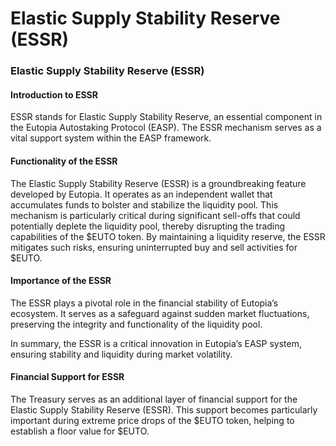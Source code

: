# Elastic Supply Stability Reserve (ESSR)

### Elastic Supply Stability Reserve (ESSR)

#### **Introduction to ESSR** <a href="#introduction-to-essr" id="introduction-to-essr"></a>

ESSR stands for Elastic Supply Stability Reserve, an essential component in the Eutopia Autostaking Protocol (EASP). The ESSR mechanism serves as a vital support system within the EASP framework.

#### **Functionality of the ESSR** <a href="#functionality-of-the-essr" id="functionality-of-the-essr"></a>

The Elastic Supply Stability Reserve (ESSR) is a groundbreaking feature developed by Eutopia. It operates as an independent wallet that accumulates funds to bolster and stabilize the liquidity pool. This mechanism is particularly critical during significant sell-offs that could potentially deplete the liquidity pool, thereby disrupting the trading capabilities of the $EUTO token. By maintaining a liquidity reserve, the ESSR mitigates such risks, ensuring uninterrupted buy and sell activities for $EUTO.

#### **Importance of the ESSR** <a href="#importance-of-the-essr" id="importance-of-the-essr"></a>

The ESSR plays a pivotal role in the financial stability of Eutopia’s ecosystem. It serves as a safeguard against sudden market fluctuations, preserving the integrity and functionality of the liquidity pool.

In summary, the ESSR is a critical innovation in Eutopia’s EASP system, ensuring stability and liquidity during market volatility.

#### Financial Support for ESSR <a href="#financial-support-for-essr" id="financial-support-for-essr"></a>

The Treasury serves as an additional layer of financial support for the Elastic Supply Stability Reserve (ESSR). This support becomes particularly important during extreme price drops of the $EUTO token, helping to establish a floor value for $EUTO.
